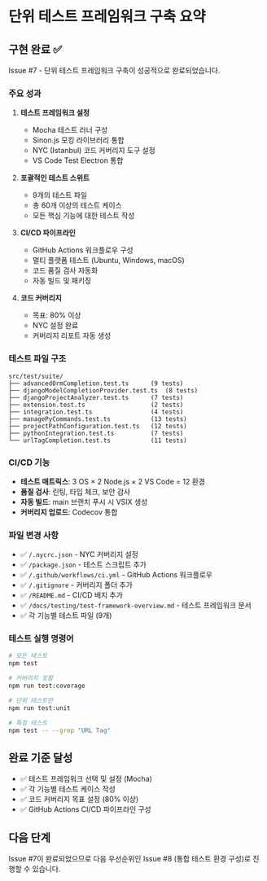 # 단위 테스트 프레임워크 구축 요약

## 구현 완료 ✅

Issue #7 - 단위 테스트 프레임워크 구축이 성공적으로 완료되었습니다.

### 주요 성과

1. **테스트 프레임워크 설정**
   - Mocha 테스트 러너 구성
   - Sinon.js 모킹 라이브러리 통합
   - NYC (Istanbul) 코드 커버리지 도구 설정
   - VS Code Test Electron 통합

2. **포괄적인 테스트 스위트**
   - 9개의 테스트 파일
   - 총 60개 이상의 테스트 케이스
   - 모든 핵심 기능에 대한 테스트 작성

3. **CI/CD 파이프라인**
   - GitHub Actions 워크플로우 구성
   - 멀티 플랫폼 테스트 (Ubuntu, Windows, macOS)
   - 코드 품질 검사 자동화
   - 자동 빌드 및 패키징

4. **코드 커버리지**
   - 목표: 80% 이상
   - NYC 설정 완료
   - 커버리지 리포트 자동 생성

### 테스트 파일 구조

```
src/test/suite/
├── advancedOrmCompletion.test.ts      (9 tests)
├── djangoModelCompletionProvider.test.ts  (8 tests)
├── djangoProjectAnalyzer.test.ts      (7 tests)
├── extension.test.ts                  (2 tests)
├── integration.test.ts                (4 tests)
├── managePyCommands.test.ts           (13 tests)
├── projectPathConfiguration.test.ts   (12 tests)
├── pythonIntegration.test.ts          (7 tests)
└── urlTagCompletion.test.ts           (11 tests)
```

### CI/CD 기능

- **테스트 매트릭스**: 3 OS × 2 Node.js × 2 VS Code = 12 환경
- **품질 검사**: 린팅, 타입 체크, 보안 감사
- **자동 빌드**: main 브랜치 푸시 시 VSIX 생성
- **커버리지 업로드**: Codecov 통합

### 파일 변경 사항

- ✅ `/.nycrc.json` - NYC 커버리지 설정
- ✅ `/package.json` - 테스트 스크립트 추가
- ✅ `/.github/workflows/ci.yml` - GitHub Actions 워크플로우
- ✅ `/.gitignore` - 커버리지 폴더 추가
- ✅ `/README.md` - CI/CD 배지 추가
- ✅ `/docs/testing/test-framework-overview.md` - 테스트 프레임워크 문서
- ✅ 각 기능별 테스트 파일 (9개)

### 테스트 실행 명령어

```bash
# 모든 테스트
npm test

# 커버리지 포함
npm run test:coverage

# 단위 테스트만
npm run test:unit

# 특정 테스트
npm test -- --grep "URL Tag"
```

## 완료 기준 달성

- ✅ 테스트 프레임워크 선택 및 설정 (Mocha)
- ✅ 각 기능별 테스트 케이스 작성
- ✅ 코드 커버리지 목표 설정 (80% 이상)
- ✅ GitHub Actions CI/CD 파이프라인 구성

## 다음 단계

Issue #7이 완료되었으므로 다음 우선순위인 Issue #8 (통합 테스트 환경 구성)로 진행할 수 있습니다.
